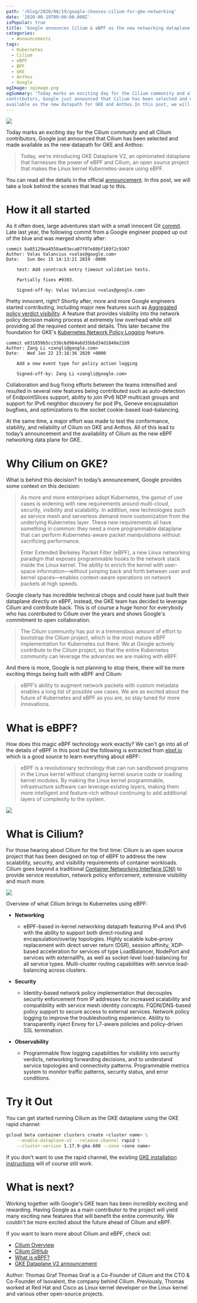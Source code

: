 ```yaml
---
path: '/blog/2020/08/19/google-chooses-cilium-for-gke-networking'
date: '2020-08-19T09:00:00.000Z'
isPopular: true
title: 'Google announces Cilium & eBPF as the new networking dataplane for GKE'
categories:
  - Announcements
tags:
  - Kubernetes
  - Cilium
  - eBPF
  - BPF
  - GKE
  - Anthos
  - Google
ogImage: ogimage.png
ogSummary: "Today marks an exciting day for the Cilium community and all Cilium
contributors, Google just announced that Cilium has been selected and made
available as the new datapath for GKE and Anthos.In this post, we will take a look behind the scenes that lead up to this."
---
```


![](ogimage.png)

Today marks an exciting day for the Cilium community and all Cilium
contributors, Google just announced that Cilium has been selected and made
available as the new datapath for GKE and Anthos:

> Today, we’re introducing GKE Dataplane V2, an opinionated dataplane that
> harnesses the power of eBPF and Cilium, an open source project that makes the
> Linux kernel Kubernetes-aware using eBPF.

You can read all the details in the official
[announcement](https://cloud.google.com/blog/products/containers-kubernetes/bringing-ebpf-and-cilium-to-google-kubernetes-engine).
In this post, we will take a look behind the scenes that lead up to this.

# How it all started

As it often does, large adventures start with a small innocent
Git [commit](https://github.com/cilium/cilium/commit/ba85129ea4558ae03eca07f07e88bf169f2c9307).
Late last year, the following commit from a Google engineer popped up out of the
blue and was merged shortly after:

```
commit ba85129ea4558ae03eca07f07e88bf169f2c9307
Author: Valas Valancius <valas@google.com>
Date:   Sun Dec 15 14:13:21 2019 -0800

    test: Add conntrack entry timeout validation tests.

    Partially fixes #9303.

    Signed-off-by: Valas Valancius <valas@google.com>
```

Pretty innocent, right? Shortly after, more and more Google engineers started
contributing, including major new features such as [Aggregated policy verdict
visibility](https://github.com/cilium/cilium/pull/9943). A feature that
provides visibility into the network policy decision making process at
extremely low overhead while still providing all the required context and
details. This later became the foundation for GKE's [Kubernetes Network Policy
Logging](https://cloud.google.com/kubernetes-engine/docs/how-to/network-policy-logging) feature.

```
commit e831859b5cc336c6d964a6d35bbd34d1840e21b9
Author: Zang Li <zangli@google.com>
Date:   Wed Jan 22 23:16:36 2020 +0000

    Add a new event type for policy action logging

    Signed-off-by: Zang Li <zangli@google.com>
```

Collaboration and bug fixing efforts between the teams intensified and resulted
in several new features being contributed such as auto-detection of
EndpointSlices support, ability to join IPv6 NDP multicast groups and support
for IPv6 neighbor discovery for pod IPs, Geneve encapsulation bugfixes, and
optimizations to the socket cookie-based load-balancing.

At the same time, a major effort was made to test the conformance, stability,
and reliability of Cilium on GKE and Anthos. All of this lead to today’s
announcement and the availability of Cilium as the new eBPF networking data
plane for GKE.

# Why Cilium on GKE?

What is behind this decision? In today’s announcement, Google provides some
context on this decision:

> As more and more enterprises adopt Kubernetes, the gamut of use cases is
> widening with new requirements around multi-cloud, security, visibility and
> scalability. In addition, new technologies such as service mesh and
> serverless demand more customization from the underlying Kubernetes layer.
> These new requirements all have something in common: they need a more
> programmable dataplane that can perform Kubernetes-aware packet manipulations
> without sacrificing performance.
>
> Enter Extended Berkeley Packet Filter (eBPF), a new Linux networking paradigm
> that exposes programmable hooks to the network stack inside the Linux kernel.
> The ability to enrich the kernel with user-space information—without jumping
> back and forth between user and kernel spaces—enables context-aware
> operations on network packets at high speeds.

Google clearly has incredible technical chops and could have just built their
dataplane directly on eBPF, instead, the GKE team has decided to leverage
Cilium and contribute back. This is of course a huge honor for everybody who
has contributed to Cilium over the years and shows Google's commitment to open
collaboration.

> The Cilium community has put in a tremendous amount of effort to bootstrap
> the Cilium project, which is the most mature eBPF implementation for
> Kubernetes out there. We at Google actively contribute to the Cilium project,
> so that the entire Kubernetes community can leverage the advances we are
> making with eBPF.

And there is more, Google is not planning to stop there, there will be more
exciting things being built with eBPF and Cilium:

> eBPF’s ability to augment network packets with custom metadata enables a long
> list of possible use cases. We are as excited about the future of Kubernetes
> and eBPF as you are, so stay tuned for more innovations.

# What is eBPF?

How does this magic eBPF technology work exactly? We can't go into all of the
details of eBPF in this post but the following is extracted from
[ebpf.io](https://ebpf.io) which is a good source to learn everything about
eBPF:

> eBPF is a revolutionary technology that can run sandboxed programs in the
> Linux kernel without changing kernel source code or loading kernel modules.
> By making the Linux kernel programmable, infrastructure software can leverage
> existing layers, making them more intelligent and feature-rich without
> continuing to add additional layers of complexity to the system.

![](goebpf.png)

# What is Cilium?

For those hearing about Cilium for the first time:
Cilium is an open source project that has been designed on top of eBPF to
address the new scalability, security, and visibility requirements of
container workloads. Cilium goes beyond a traditional [Container Networking
Interface
(CNI)](https://kubernetes.io/docs/concepts/extend-kubernetes/compute-storage-net/network-plugins/#cni)
to provide service resolution, network policy enforcement, extensive visibility
and much more.

![](cilium.png)

Overview of what Cilium brings to Kubernetes using eBPF:

- **Networking**

  - eBPF-based in-kernel networking datapath featuring IPv4 and IPv6 with the
    ability to support both direct-routing and encapsulation/overlay
    topologies. Highly scalable kube-proxy replacement with direct server
    return (DSR), session affinity, XDP-based acceleration for services of type
    LoadBalancer, NodePort and services with externalIPs, as well as
    socket-level load-balancing for all service types. Multi-cluster
    routing capabilities with service load-balancing across clusters.

- **Security**

  - Identity-based network policy implementation that decouples security
    enforcement from IP addresses for increased scalability and compatibility
    with service mesh identity concepts. FQDN/DNS-based policy support to
    secure access to external services. Network policy logging to improve the
    troubleshooting experience. Ability to transparently inject Envoy for
    L7-aware policies and policy-driven SSL termination.

- **Observability**

  - Programmable flow logging capabilities for visibility into security verdicts,
    networking forwarding decisions, and to understand service topologies and
    connectivity patterns. Programmable metrics system to monitor traffic
    patterns, security status, and error conditions.

# Try it Out

You can get started running Cilium as the GKE dataplane using the GKE rapid channel:

```bash
gcloud beta container clusters create <cluster name> \
    --enable-dataplane-v2 --release-channel rapid \
    --cluster-version 1.17.9-gke.600 --zone <zone name>
```

If you don't want to use the rapid channel, the existing [GKE installation
instructions](https://docs.cilium.io/en/stable/gettingstarted/k8s-install-gke/)
will of course still work.

# What is next?

Working together with Google's GKE team has been incredibly exciting and
rewarding. Having Google as a main contributor to the project will yield many
exciting new features that will benefit the entire community. We couldn't be
more excited about the future ahead of Cilium and eBPF.

If you want to learn more about Cilium and eBPF, check out:

- [Cilium Overview](https://cilium.io/)
- [Cilium GitHub](https://github.com/cilium/cilium)
- [What is eBPF?](https://ebpf.io/)
- [GKE Dataplane V2 announcement](https://cloud.google.com/blog/products/containers-kubernetes/bringing-ebfp-and-cilium-to-google-kubernetes-engine)

<div class="blog-authors">
  <div class="blog-author">
    <span class="blog-author-header">
      Author: Thomas Graf
    </span>
    <span class="blog-author-bio">
    Thomas Graf is a Co-Founder of Cilium and the CTO & Co-Founder of
    Isovalent, the company behind Cilium. Previously, Thomas worked at Red Hat
    and Cisco as Linux kernel developer on the Linux kernel and various other
    open-source projects.
    </span>
  </div>
</div>
